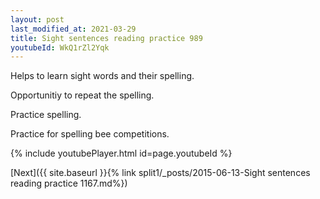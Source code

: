 ```yaml
---
layout: post
last_modified_at: 2021-03-29
title: Sight sentences reading practice 989
youtubeId: WkQ1rZl2Yqk
---
```

 
 
Helps to learn sight words and their spelling.

Opportunitiy to repeat the spelling. 

Practice spelling. 
 
Practice for spelling bee competitions. 
 
{% include youtubePlayer.html id=page.youtubeId %}
 
 

[Next]({{ site.baseurl }}{% link  split1/_posts/2015-06-13-Sight sentences reading practice 1167.md%})
 
